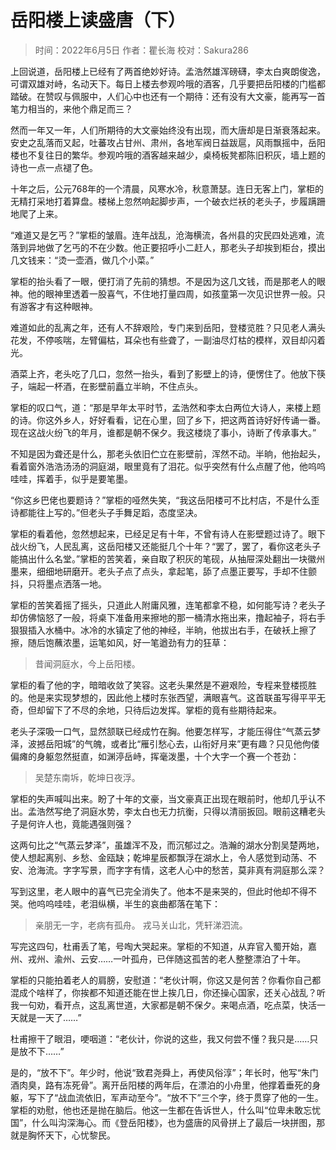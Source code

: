 
# 岳阳楼上读盛唐（下）

> 时间：2022年6月5日
> 作者：瞿长海
> 校对：Sakura286

上回说道，岳阳楼上已经有了两首绝妙好诗。孟浩然雄浑磅礴，李太白爽朗俊逸，可谓双雄对峙，名动天下。每日上楼去参观吟哦的酒客，几乎要把岳阳楼的门槛都踏破。在赞叹与佩服中，人们心中也还有一个期待：还有没有大文豪，能再写一首笔力相当的，来他个鼎足而三？

然而一年又一年，人们所期待的大文豪始终没有出现，而大唐却是日渐衰落起来。安史之乱落而又起，吐蕃攻占甘州、肃州，各地军阀日益跋扈，风雨飘摇中，岳阳楼也不复往日的繁华。参观吟哦的酒客越来越少，桌椅板凳都陈旧积灰，墙上题的诗也一点一点褪了色。

十年之后，公元768年的一个清晨，风寒水冷，秋意萧瑟。连日无客上门，掌柜的无精打采地打着算盘。楼梯上忽然响起脚步声，一个破衣烂袄的老头子，步履蹒跚地爬了上来。

“难道又是乞丐？”掌柜的皱眉。连年战乱，沧海横流，各州县的灾民四处逃难，流落到异地做了乞丐的不在少数。他正要招呼小二赶人，那老头子却挨到柜台，摸出几文钱来：“烫一壶酒，做几个小菜。”

掌柜的抬头看了一眼，便打消了先前的猜想。不是因为这几文钱，而是那老人的眼神。他的眼神里透着一股喜气，不住地打量四周，如孩童第一次见识世界一般。只有游客才有这种眼神。

难道如此的乱离之年，还有人不辞艰险，专门来到岳阳，登楼览胜？只见老人满头花发，不停咳喘，左臂偏枯，耳朵也有些聋了，一副油尽灯枯的模样，双目却闪着光。

酒菜上齐，老头吃了几口，忽然一抬头，看到了影壁上的诗，便愣住了。他放下筷子，端起一杯酒，在影壁前矗立半晌，不住点头。

掌柜的叹口气，道：“那是早年太平时节，孟浩然和李太白两位大诗人，来楼上题的诗。你这外乡人，好好看看，记在心里，回了乡下，把这两首诗好好传诵一番。现在这战火纷飞的年月，谁都是朝不保夕。我这楼烧了事小，诗断了传承事大。”

不知是因为聋还是什么，那老头依旧伫立在影壁前，浑然不动。半晌，他抬起头，看着窗外浩浩汤汤的洞庭湖，眼里竟有了泪花。似乎突然有什么点醒了他，他呜呜哇哇，挥着手，似乎是要笔墨。

“你这乡巴佬也要题诗？”掌柜的哑然失笑，“我这岳阳楼可不比村店，不是什么歪诗都能往上写的。”但老头子手舞足蹈，态度坚决。

掌柜的看着他，忽然想起来，已经足足有十年，不曾有诗人在影壁题过诗了。眼下战火纷飞，人民乱离，这岳阳楼又还能挺几个十年？“罢了，罢了，看你这老头子能搞出什么名堂。”掌柜的苦笑着，亲自取了积灰的笔砚，从抽屉深处翻出一块徽州墨来，细细地研磨开。老头子点了点头，拿起笔，舔了点墨正要写，手却不住颤抖，只将墨点洒落一地。

掌柜的苦笑着摇了摇头，只道此人附庸风雅，连笔都拿不稳，如何能写诗？老头子却仿佛恼怒了一般，将桌下准备用来擦地的那一桶清水拖出来，撸起袖子，将右手狠狠插入水桶中。冰冷的水镇定了他的神经，半晌，他拔出右手，在破袄上擦了擦，随后饱蘸浓墨，运笔如风，好一笔遒劲有力的狂草：

> 昔闻洞庭水，今上岳阳楼。

掌柜的看了他的字，暗暗收敛了笑容。这老头果然是不避艰险，专程来登楼揽胜的。他是来实现梦想的，因此他上楼时东张西望，满眼喜气。这首联虽写得平平无奇，但却留下了不尽的余地，只待后边发挥。掌柜的竟有些期待起来。

老头子深吸一口气，显然颔联已经成竹在胸。他要怎样写，才能压得住“气蒸云梦泽，波撼岳阳城”的气魄，或者比“雁引愁心去，山衔好月来”更有趣？只见他佝偻偏瘫的身躯忽然挺直，如渊渟岳峙，挥毫泼墨，十个大字一个赛一个苍劲：

> 吴楚东南坼，乾坤日夜浮。

掌柜的失声喊叫出来。盼了十年的文豪，当文豪真正出现在眼前时，他却几乎认不出。孟浩然写绝了洞庭水势，李太白也无力抗衡，只得以清丽扳回。眼前这糟老头子是何许人也，竟能遇强则强？

这两句比之“气蒸云梦泽”，虽雄浑不及，而沉郁过之。浩瀚的湖水分割吴楚两地，使人想起离别、乡愁、金瓯缺；乾坤星辰都飘浮在湖水上，令人感觉到动荡、不安、沧海流。字字写景，而字字有情，这老人心中的愁苦，莫非真有洞庭那么深？

写到这里，老人眼中的喜气已完全消失了。他本不是来哭的，但此时他却不得不哭。他呜呜哇哇，老泪纵横，半生的哀曲都落在笔下：

> 亲朋无一字，老病有孤舟。
> 戎马关山北，凭轩涕泗流。

写完这四句，杜甫丢了笔，号啕大哭起来。掌柜的不知道，从弃官入蜀开始，嘉州、戎州、渝州、云安……一叶孤舟，已伴随这孤苦的老人整整漂泊了十年。

掌柜的只能拍着老人的肩膀，安慰道：“老伙计啊，你这又是何苦？你看你自己都混成个啥样了，你挨都不知道还能在世上挨几日，你还操心国家，还关心战乱？听我一句劝，看开点，这乱离世道，大家都是朝不保夕。来喝点酒，吃点菜，快活一天就是一天了……”

杜甫擦干了眼泪，哽咽道：“老伙计，你说的这些，我又何尝不懂？我只是……只是放不下……”

是的，“放不下”。年少时，他说“致君尧舜上，再使风俗淳”；年长时，他写“朱门酒肉臭，路有冻死骨”。离开岳阳楼的两年后，在漂泊的小舟里，他撑着垂死的身躯，写下了“战血流依旧，军声动至今”。“放不下”三个字，终于贯穿了他的一生。掌柜的劝慰，他也还是抛在脑后。他这一生都在告诉世人，什么叫“位卑未敢忘忧国”，什么叫沟深海心。而《登岳阳楼》，也为盛唐的风骨拼上了最后一块拼图，那就是胸怀天下，心忧黎民。
